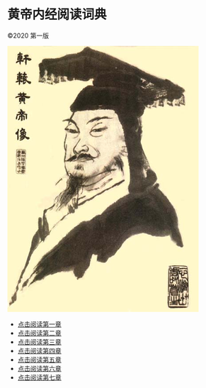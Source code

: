 # 黄帝内经阅读词典
©2020 第一版

<img src="images/Huand_Di.jpg" />

* [点击阅读第一章](/1/) 
* [点击阅读第二章](/2/) 
* [点击阅读第三章](/3/) 
* [点击阅读第四章](/4/) 
* [点击阅读第五章](/5/) 
* [点击阅读第六章](/6/) 
* [点击阅读第七章](/7/) 

